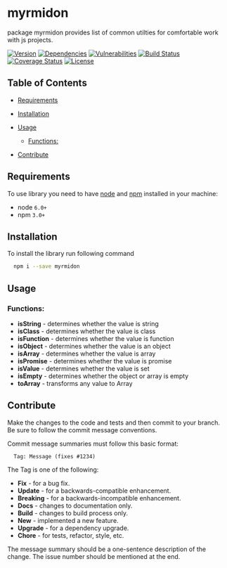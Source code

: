 # myrmidon

package myrmidon provides list of common utilties for comfortable work with js projects.

[![Version][badge-vers]][npm]
[![Dependencies][badge-deps]][npm]
[![Vulnerabilities][badge-vuln]](https://snyk.io/)
[![Build Status][badge-tests]](https://travis-ci.org/pustovitDmytro/myrmidon)
[![Coverage Status][badge-coverage]](https://coveralls.io/github/pustovitDmytro/myrmidon?branch=master)
[![License][badge-lic]][github]

[badge-deps]: https://img.shields.io/david/pustovitDmytro/myrmidon.svg

[badge-tests]: https://img.shields.io/travis/pustovitDmytro/myrmidon.svg

[badge-vuln]: https://img.shields.io/snyk/vulnerabilities/npm/myrmidon.svg?style=popout

[badge-vers]: https://img.shields.io/npm/v/myrmidon.svg

[badge-lic]: https://img.shields.io/github/license/pustovitDmytro/myrmidon.svg

[badge-coverage]: https://coveralls.io/repos/github/pustovitDmytro/myrmidon/badge.svg?branch=master

## Table of Contents

-   [Requirements](#requirements)

-   [Installation](#installation)

-   [Usage](#usage)

    -   [Functions:](#functions)

-   [Contribute](#contribute)

## Requirements

To use library you need to have [node](https://nodejs.org) and [npm](https://www.npmjs.com) installed in your machine:

-   node `6.0+`
-   npm `3.0+`

## Installation

To install the library run following command

```bash
  npm i --save myrmidon
```

## Usage

### Functions:

-   **isString** - determines whether the value is string
-   **isClass** - determines whether the value is class
-   **isFunction** - determines whether the value is function
-   **isObject** - determines whether the value is an object
-   **isArray** - determines whether the value is array
-   **isPromise** - determines whether the value is promise
-   **isValue** - determines whether the value is set
-   **isEmpty** - determines whether the object or array is empty
-   **toArray** - transforms any value to Array

## Contribute

Make the changes to the code and tests and then commit to your branch. Be sure to follow the commit message conventions.

Commit message summaries must follow this basic format:

      Tag: Message (fixes #1234)

The Tag is one of the following:

-   **Fix** - for a bug fix.
-   **Update** - for a backwards-compatible enhancement.
-   **Breaking** - for a backwards-incompatible enhancement.
-   **Docs** - changes to documentation only.
-   **Build** - changes to build process only.
-   **New** - implemented a new feature.
-   **Upgrade** - for a dependency upgrade.
-   **Chore** - for tests, refactor, style, etc.

The message summary should be a one-sentence description of the change. The issue number should be mentioned at the end.

[npm]: https://www.npmjs.com/package/myrmidon

[github]: https://github.com/pustovitDmytro/myrmidon
